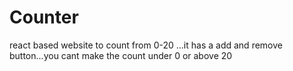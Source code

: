 # Counter
react based website to count from 0-20 ...it has a add and remove button...you cant make the count under 0 or above 20
